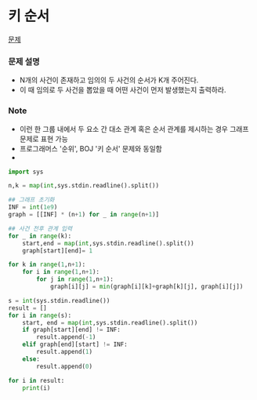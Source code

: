 # 키 순서
[문제](https://www.acmicpc.net/problem/1613)

### 문제 설명
- N개의 사건이 존재하고 임의의 두 사건의 순서가 K개 주어진다.
- 이 때 임의로 두 사건을 뽑았을 때 어떤 사건이 먼저 발생했는지 출력하라.


### Note
- 이런 한 그룹 내에서 두 요소 간 대소 관계 혹은 순서 관계를 제시하는 경우 그래프 문제로 표현 가능
- 프로그래머스 '순위', BOJ '키 순서' 문제와 동일함
- 

```python
import sys

n,k = map(int,sys.stdin.readline().split())

## 그래프 초기화
INF = int(1e9)
graph = [[INF] * (n+1) for _ in range(n+1)]

## 사건 전후 관계 입력
for _ in range(k):
    start,end = map(int,sys.stdin.readline().split())
    graph[start][end]= 1

for k in range(1,n+1):
    for i in range(1,n+1):
        for j in range(1,n+1):
            graph[i][j] = min(graph[i][k]+graph[k][j], graph[i][j])

s = int(sys.stdin.readline())
result = []
for i in range(s):
    start, end = map(int,sys.stdin.readline().split())
    if graph[start][end] != INF:
        result.append(-1)
    elif graph[end][start] != INF:
        result.append(1)
    else:
        result.append(0)

for i in result:
    print(i)
```